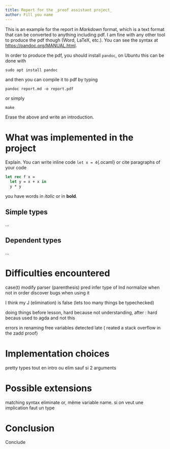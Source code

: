 ```yaml
---
title: Report for the _proof assistant project_
author: Fill you name
---
```


This is an example for the report in _Markdown_ format, which is a text format that can be converted to anything including pdf. I am fine with any other tool to produce the pdf though (Word, LaTeX, etc.). You can see the syntax at <https://pandoc.org/MANUAL.html>.

In order to produce the pdf, you should install `pandoc`, on Ubuntu this can be done with

```
sudo apt install pandoc
```

and then you can compile it to pdf by typing

```
pandoc report.md -o report.pdf
```

or simply

```
make
```

Erase the above and write an introduction.

# What was implemented in the project

Explain. You can write inline code `let x = 4`{.ocaml} or cite paragraphs of your code

```ocaml
let rec f x =
  let y = x + x in
  y * y
```

you have words in _italic_ or in **bold**.

## Simple types

...

## Dependent types

...

# Difficulties encountered

case(t)
modify parser (parenthesis)
pred
infer type of Ind
normalize when not in order
discover bugs when using it

I think my J (elimination) is false (lets too many things be typechecked)

doing things before lesson, hard because not understanding, after : hard becaus used to agda and not this

errors in renaming free variables detected late ( reated a stack overflow in the zadd proof)

# Implementation choices

pretty types
tout en intro ou elim sauf si 2 arguments

# Possible extensions

matching syntax
eliminate or, même variable name. si on veut une implication faut un type

# Conclusion

Conclude

